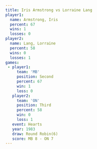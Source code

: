 ```yaml
---
title: Iris Armstrong vs Lorraine Lang
player1:               
  name: Armstrong, Iris
  percent: 67          
  wins: 1              
  losses: 0            
player2:               
  name: Lang, Lorraine 
  percent: 58          
  wins: 0              
  losses: 1            
games:
 - player1:          
     team: 'MB'      
     position: Second
     percent: 67     
     win: 1          
     loss: 0         
   player2:         
     team: 'ON'     
     position: Third
     percent: 58    
     win: 0         
     loss: 1        
   event: Hearts       
   year: 1983          
   draw: Round Robin(6)
   score: MB 8 - ON 7  
---
```


